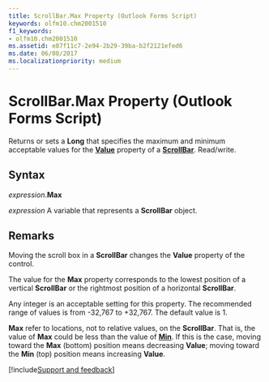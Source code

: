 ```yaml
---
title: ScrollBar.Max Property (Outlook Forms Script)
keywords: olfm10.chm2001510
f1_keywords:
- olfm10.chm2001510
ms.assetid: e87f11c7-2e94-2b29-39ba-b2f2121efed6
ms.date: 06/08/2017
ms.localizationpriority: medium
---
```



# ScrollBar.Max Property (Outlook Forms Script)

Returns or sets a **Long** that specifies the maximum and minimum acceptable values for the **[Value](Outlook.scrollbar.value.md)** property of a **[ScrollBar](Outlook.scrollbar.md)**. Read/write.


## Syntax

_expression_.**Max**

_expression_ A variable that represents a **ScrollBar** object.


## Remarks

Moving the scroll box in a **ScrollBar** changes the **Value** property of the control.

The value for the **Max** property corresponds to the lowest position of a vertical **ScrollBar** or the rightmost position of a horizontal **ScrollBar**.

Any integer is an acceptable setting for this property. The recommended range of values is from -32,767 to +32,767. The default value is 1.

 **Max** refer to locations, not to relative values, on the **ScrollBar**. That is, the value of **Max** could be less than the value of **[Min](Outlook.scrollbar.min.md)**. If this is the case, moving toward the **Max** (bottom) position means decreasing **Value**; moving toward the **Min** (top) position means increasing **Value**.

[!include[Support and feedback](~/includes/feedback-boilerplate.md)]